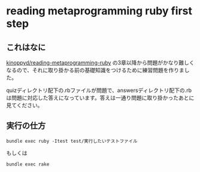 # reading metaprogramming ruby first step

## これはなに

[kinoppyd/reading-metaprogramming-ruby](https://github.com/kinoppyd/reading-metaprogramming-ruby) の3章以降から問題がかなり難しくなるので、それに取り掛かる前の基礎知識をつけるために練習問題を作りました。

quizディレクトリ配下の.rbファイルが問題で、answersディレクトリ配下の.rbは問題に対応した答えになっています。答えは一通り問題に取り掛かったあとに見てください。

## 実行の仕方

```
bundle exec ruby -Itest test/実行したいテストファイル
```

もしくは

```
bundle exec rake
```
